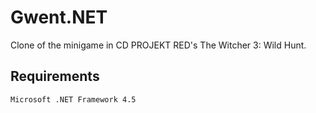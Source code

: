 # Gwent.NET
Clone of the minigame in CD PROJEKT RED's The Witcher 3: Wild Hunt.   
 
Requirements
--------
```
Microsoft .NET Framework 4.5
```
